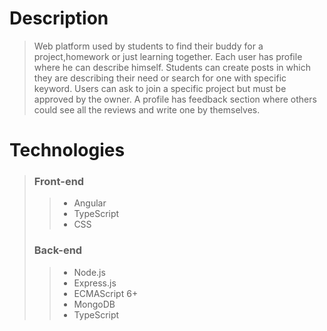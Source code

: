 # Description
> Web platform used by students to find their buddy for a project,homework or just learning together.
Each user has profile where he can describe himself. Students can create posts in which they are describing their need or search for one with specific keyword.
Users can ask to join a specific project but must be approved by the owner.
A profile has feedback section where others could see all the reviews and write one by themselves.

# Technologies
 > ### Front-end
 >> * Angular
 >> * TypeScript
 >> * CSS
 > ### Back-end
 >> * Node.js
 >> * Express.js
 >> * ECMAScript 6+
 >> * MongoDB
 >> * TypeScript
